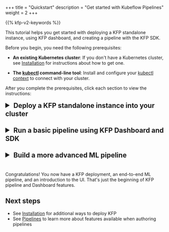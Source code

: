 +++
title = "Quickstart"
description = "Get started with Kubeflow Pipelines"
weight = 2
+++

{{% kfp-v2-keywords %}}

<style type="text/css">
summary::marker {
    font-size: 1.5rem;
}
summary {
    margin-bottom: 1.5rem;
}
</style>

<!-- TODO: add UI screenshots for final pipeline -->
This tutorial helps you get started with deploying a KFP standalone instance, using KFP dashboard, and creating a pipeline with the KFP SDK.

Before you begin, you need the following prerequisites:

* **An existing Kubernetes cluster**: If you don't have a Kubernetes cluster, see [Installation][installation] for instructions about how to get one.

* **The [kubectl](https://kubernetes.io/docs/tasks/tools/) command-line tool**: Install and configure your [kubectl context](https://kubernetes.io/docs/tasks/access-application-cluster/configure-access-multiple-clusters/) to connect with your cluster.

After you complete the prerequisites, click each section to view the instructions:

<details>
<summary><a name="kfp_qs_deployment"></a><h2 style="display:inline;">Deploy a KFP standalone instance into your cluster</h2></summary>

This step demonstrates how to deploy a KFP standalone instance into an existing Kubernetes cluster.

Run the following script after replacing `PIPELINE_VERSION` with the desired version of KFP (release are listed [here][releases]):

```shell
export PIPELINE_VERSION={{% pipelines/latest-version %}}

kubectl apply -k "github.com/kubeflow/pipelines/manifests/kustomize/cluster-scoped-resources?ref=$PIPELINE_VERSION"
kubectl wait --for condition=established --timeout=60s crd/applications.app.k8s.io
kubectl apply -k "github.com/kubeflow/pipelines/manifests/kustomize/env/dev?ref=$PIPELINE_VERSION"
```

After you deploy Kubernetes, obtain your KFP endpoint by following [these instructions][installation].
<!-- TODO: add more precise section link and descriptive link text (with more context) when available -->
</details>

<details>
<summary><a name="kfp_qs_basic_pipeline"></a><h2 style="display:inline;">Run a basic pipeline 
  using KFP Dashboard and SDK</h2></summary>

### **KFP Dashboard** ###
  Kubeflow Pipelines offers a few samples that you can use to try out
  Kubeflow Pipelines quickly. The steps below show you how to run a basic sample that
  includes some Python operations, but doesn't include a machine learning (ML) 
  workload:

1. Click the name of the sample, **[Tutorial] Data passing in python components**, on the pipelines UI:
  <img src="/docs/images/v2/click-pipeline-example.png" 
    alt="Pipelines UI"
    class="mt-3 mb-3 border border-info rounded">

2. Click **Create run**:
  <img src="/docs/images/v2/pipelines-start-run.png" 
    alt="Creating a run on the pipelines UI"
    class="mt-3 mb-3 border border-info rounded">

3. Follow the prompts to create a **run**. 
  The sample supplies default values for all the parameters you need. The 
  following screenshot assumes you are now creating a run named _My first run_:
  <img src="/docs/images/v2/pipelines-start-run-details.png" 
    alt="Details page of creating a run on the pipelines UI"
    class="mt-3 mb-3 border border-info rounded">

4. Click **Start** to run the pipeline.

5. Explore the graph and other aspects of your run by clicking on the nodes 
  (components) of the graph and the other UI elements:
  <img src="/docs/images/v2/pipelines-basic-run.png" 
    alt="Run results on the pipelines UI"
    class="mt-3 mb-3 border border-info rounded">

You can find the [source code for the **Data passing in python components** tutorial](https://github.com/kubeflow/pipelines/tree/2.0.0/samples/tutorials/Data%20passing%20in%20python%20components) in the Kubeflow Pipelines repo.

### **KFP SDK** ###
  This section shows how to use the KFP SDK to compose a pipeline and submit it for execution by KFP.

* Run the following script to install the KFP SDK:
  ```shell
  pip install kfp
  ```

The following simple pipeline adds two integers, and then adds another integer to the result to come up with a final sum.

```python
from urllib.parse import urljoin

from kfp import dsl
from kfp import client


@dsl.component
def addition_component(num1: int, num2: int) -> int:
    return num1 + num2


@dsl.pipeline(name='addition-pipeline')
def my_pipeline(a: int, b: int, c: int = 10):
    add_task_1 = addition_component(num1=a, num2=b)
    add_task_2 = addition_component(num1=add_task_1.output, num2=c)


endpoint = '<KFP_ENDPOINT>'
kfp_client = client.Client(host=endpoint)
run = kfp_client.create_run_from_pipeline_func(
    my_pipeline,
    arguments={
        'a': 1,
        'b': 2
    },
)
url = urljoin(endpoint, f'/#/runs/details/{run.run_id}')
print(url)
```

The above code consists of the following parts:

* In the first part, the following lines create a [Lightweight Python Component][lightweight-python-component] by using the `@dsl.component` decorator:

  ```python
  @dsl.component
  def addition_component(num1: int, num2: int) -> int:
    return num1 + num2
  ```

  The `@dsl.component` decorator transforms a Python function into a component, which can be used within a pipeline. You are required to specify the type annotations on the parameters as well as the return value, as these inform the KFP executor how to serialize and deserialize the data passed between components. The type annotations and return value also enable the KFP compiler to type check any data that is passed between pipeline tasks.

* In the second part, the following lines [create a pipeline][pipelines] by using the `@dsl.pipeline` decorator:

  ```python
  @dsl.pipeline(name='addition-pipeline')
  def my_pipeline(a: int, b: int, c: int = 10):
    ...
  ```

  Like the component decorator, the `@dsl.pipeline` decorator transforms a Python function into a pipeline that can be executed by the KFP backend. The pipeline can have arguments. These arguments also require type annotations. In this example, the argument `c` has a default value of `10`.

* In the third part, the following lines connect the components together to form a computational directed acyclic graph (DAG) within the body of the pipeline function:

  ```python
  add_task_1 = addition_component(num1=a, num2=b)
  add_task_2 = addition_component(num1=add_task_1.output, num2=c)
  ```

  This example instantiates two different addition tasks from the same component named `addition_component`, by passing different arguments to the component function for each task, as follows:
  * The first task accepts pipeline parameters `a` and `b` as input arguments.
  * The second task accepts `add_task_1.output`, which is the output from `add_task_1`, as the first input argument. The pipeline parameter `c` is the second input argument.

  You must always pass component arguments as keyword arguments.

* In the fourth part, the following lines instantiate a KFP client using the endpoint obtained in [deployment step](#kfp_qs_deployment) and submit the pipeline to the KFP backend with the required pipeline arguments:

  ```python
  from urllib.parse import urljoin

  endpoint = '<KFP_ENDPOINT>'
  kfp_client = client.Client(host=endpoint)
  run = kfp_client.create_run_from_pipeline_func(
    my_pipeline,
    arguments={
      'a': 1,
      'b': 2
    },
  )
  url = urljoin(endpoint, f'/#/runs/details/{run.run_id}')
  print(url)
  ```

  In this example, replace `endpoint` with the KFP endpoint URL you obtained in [deployment step](#kfp_qs_deployment).

  Alternatively, you can compile the pipeline to [IR YAML][ir-yaml] for use at another time:

  ```python
  from kfp import compiler

  compiler.Compiler().compile(pipeline_func=my_pipeline, package_path='pipeline.yaml')
  ```
To view the pipeline run on the KFP Dashboard, go to the URL printed above.

To view the details of each task, including input and output, click the appropriate task node.
<!-- TODO: add logs to this list when available in v2 -->

<img src="/docs/images/pipelines/addition_pipeline_ui.png"
alt="Pipelines Dashboard"
class="mt-3 mb-3 border border-info rounded">


</details>

<details>
<summary><a name="kfp_qs_advanced_ml"></a><h2 style="display:inline;">Build a more advanced ML pipeline</h2></summary>

This step demonstrates how to build a more advanced machine learning (ML) pipeline that leverages additional KFP pipeline composition features.

The following ML pipeline creates a dataset, normalizes the features of the dataset as a preprocessing step, and trains a simple ML model on the data using different hyperparameters:

```python
from typing import List
from urllib.parse import urljoin

from kfp import client
from kfp import dsl
from kfp.dsl import Dataset
from kfp.dsl import Input
from kfp.dsl import Model
from kfp.dsl import Output


@dsl.component(packages_to_install=['pandas==1.3.5'])
def create_dataset(iris_dataset: Output[Dataset]):
    import pandas as pd

    csv_url = 'https://archive.ics.uci.edu/ml/machine-learning-databases/iris/iris.data'
    col_names = [
        'Sepal_Length', 'Sepal_Width', 'Petal_Length', 'Petal_Width', 'Labels'
    ]
    df = pd.read_csv(csv_url, names=col_names)

    with open(iris_dataset.path, 'w') as f:
        df.to_csv(f)


@dsl.component(packages_to_install=['pandas==1.3.5', 'scikit-learn==1.0.2'])
def normalize_dataset(
    input_iris_dataset: Input[Dataset],
    normalized_iris_dataset: Output[Dataset],
    standard_scaler: bool,
    min_max_scaler: bool,
):
    if standard_scaler is min_max_scaler:
        raise ValueError(
            'Exactly one of standard_scaler or min_max_scaler must be True.')

    import pandas as pd
    from sklearn.preprocessing import MinMaxScaler
    from sklearn.preprocessing import StandardScaler

    with open(input_iris_dataset.path) as f:
        df = pd.read_csv(f)
    labels = df.pop('Labels')

    if standard_scaler:
        scaler = StandardScaler()
    if min_max_scaler:
        scaler = MinMaxScaler()

    df = pd.DataFrame(scaler.fit_transform(df))
    df['Labels'] = labels
    with open(normalized_iris_dataset.path, 'w') as f:
        df.to_csv(f)


@dsl.component(packages_to_install=['pandas==1.3.5', 'scikit-learn==1.0.2'])
def train_model(
    normalized_iris_dataset: Input[Dataset],
    model: Output[Model],
    n_neighbors: int,
):
    import pickle

    import pandas as pd
    from sklearn.model_selection import train_test_split
    from sklearn.neighbors import KNeighborsClassifier

    with open(normalized_iris_dataset.path) as f:
        df = pd.read_csv(f)

    y = df.pop('Labels')
    X = df

    X_train, X_test, y_train, y_test = train_test_split(X, y, random_state=0)

    clf = KNeighborsClassifier(n_neighbors=n_neighbors)
    clf.fit(X_train, y_train)
    with open(model.path, 'wb') as f:
        pickle.dump(clf, f)


@dsl.pipeline(name='iris-training-pipeline')
def my_pipeline(
    standard_scaler: bool,
    min_max_scaler: bool,
    neighbors: List[int],
):
    create_dataset_task = create_dataset()

    normalize_dataset_task = normalize_dataset(
        input_iris_dataset=create_dataset_task.outputs['iris_dataset'],
        standard_scaler=True,
        min_max_scaler=False)

    with dsl.ParallelFor(neighbors) as n_neighbors:
        train_model(
            normalized_iris_dataset=normalize_dataset_task
            .outputs['normalized_iris_dataset'],
            n_neighbors=n_neighbors)


endpoint = '<KFP_UI_URL>'
kfp_client = client.Client(host=endpoint)
run = kfp_client.create_run_from_pipeline_func(
    my_pipeline,
    arguments={
        'min_max_scaler': True,
        'standard_scaler': False,
        'neighbors': [3, 6, 9]
    },
)
url = urljoin(endpoint, f'/#/runs/details/{run.run_id}')
print(url)
```

This example introduces the following new features in the pipeline:

* Some Python **packages to install** are added at component runtime, using the `packages_to_install` argument on the `@dsl.component` decorator, as follows:

    `@dsl.component(packages_to_install=['pandas==1.3.5'])`

    To use a library after installing it, you must include its import statements within the scope of the component function, so that the library is imported at component runtime.

* **Input and output artifacts** of types `Dataset` and `Model` are introduced in the component signature to describe the input and output artifacts of the components. This is done using the type annotation generics `Input[]` and `Output[]` for input and output artifacts respectively.

  Within the scope of a component, artifacts can be read (for inputs) and written (for outputs) via the `.path` attribute. The KFP backend ensures that *input* artifact files are copied *to* the executing pod's local file system from the remote storage at runtime, so that the component function can read input artifacts from the local file system. By comparison, *output* artifact files are copied *from* the local file system of the pod to remote storage, when the component finishes running. This way, the output artifacts persist outside the pod. In both cases, the component author needs to interact with the local file system only to create persistent artifacts.

  The arguments for the parameters annotated with `Output[]` are not passed to components by the pipeline author. The KFP backend passes this artifact during component runtime, so that component authors don't need to be concerned about the path to which the output artifacts are written. After an output artifact is written, the backend executing the component recognizes the KFP artifact types (`Dataset` or `Model`), and organizes them on the Dashboard.

  An output artifact can be passed as an input to a downstream component using the `.outputs` attribute of the source task and the output artifact parameter name, as follows:

  `create_dataset_task.outputs['iris_dataset']`

* One of the **DSL control flow features**, `dsl.ParallelFor`, is used. It is a context manager that lets pipeline authors create tasks. These tasks execute in parallel in a loop. Using `dsl.ParallelFor` to iterate over the `neighbors` pipeline argument lets you execute the  `train_model` component with different arguments and test multiple hyperparameters in one pipeline run. Other control flow features include `dsl.Condition` and `dsl.ExitHandler`.

</details>

Congratulations! You now have a KFP deployment, an end-to-end ML pipeline, and an introduction to the UI. That's just the beginning of KFP pipeline and Dashboard features.

<!TODO: Add some more content to direct the user to what comes next. -->

## Next steps

* See [Installation][installation] for additional ways to deploy KFP
* See [Pipelines][pipelines] to learn more about features available when authoring pipelines

[pipelines]: /docs/components/pipelines/v2/pipelines/
[installation]: /docs/components/pipelines/v2/installation/
[ir-yaml]: /docs/components/pipelines/v2/compile-a-pipeline/#ir-yaml
[lightweight-python-component]: /docs/components/pipelines/v2/components/lightweight-python-components
[releases]: https://github.com/kubeflow/pipelines/releases?q=Version&expanded=true
